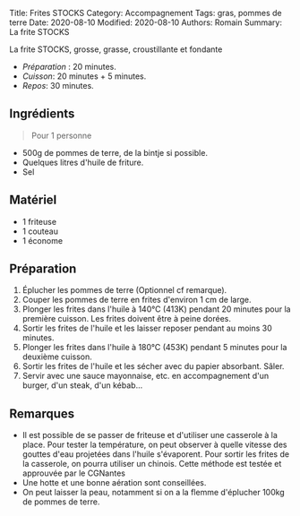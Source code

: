Title: Frites STOCKS
Category: Accompagnement
Tags: gras, pommes de terre
Date: 2020-08-10
Modified: 2020-08-10
Authors: Romain
Summary: La frite STOCKS

La frite STOCKS, grosse, grasse, croustillante et fondante

- *Préparation* : 20 minutes.
- *Cuisson*: 20 minutes + 5 minutes.
- *Repos*: 30 minutes.

## Ingrédients
> Pour 1 personne

  - 500g de pommes de terre, de la bintje si possible.
  - Quelques litres d'huile de friture.
  - Sel

## Matériel
  - 1 friteuse
  - 1 couteau
  - 1 économe

## Préparation

  1. Éplucher les pommes de terre (Optionnel cf remarque).
  2. Couper les pommes de terre en frites d'environ 1 cm de large.
  3. Plonger les frites dans l'huile à 140°C (413K) pendant 20 minutes pour la première cuisson. Les frites doivent être à peine dorées.
  4. Sortir les frites de l'huile et les laisser reposer pendant au moins 30 minutes.
  5. Plonger les frites dans l'huile à 180°C (453K) pendant 5 minutes pour la deuxième cuisson.
  6. Sortir les frites de l'huile et les sécher avec du papier absorbant. Sâler.
  7. Servir avec une sauce mayonnaise, etc. en accompagnement d'un burger, d'un steak, d'un kébab...


## Remarques
  - Il est possible de se passer de friteuse et d'utiliser une casserole à la place. Pour tester la température, on peut observer à quelle vitesse des gouttes d'eau projetées dans l'huile s'évaporent. Pour sortir les frites de la casserole, on pourra utiliser un chinois. Cette méthode est testée et approuvée par le CGNantes 
  - Une hotte et une bonne aération sont conseillées.
  - On peut laisser la peau, notamment si on a la flemme d'éplucher 100kg de pommes de terre.
